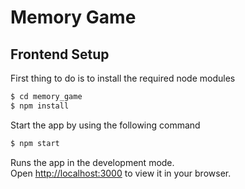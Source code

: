 # Memory Game

## Frontend Setup
First thing to do is to install the required node modules
```sh
$ cd memory_game
$ npm install
```
Start the app by using the following command
```sh
$ npm start
```
Runs the app in the development mode.\
Open [http://localhost:3000](http://localhost:3000) to view it in your browser.
